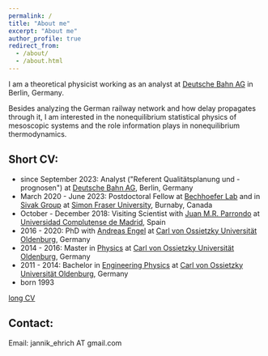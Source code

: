 ```yaml
---
permalink: /
title: "About me"
excerpt: "About me"
author_profile: true
redirect_from: 
  - /about/
  - /about.html
---
```

I am a theoretical physicist working as an analyst at [Deutsche Bahn AG](https://www.deutschebahn.com/de) in Berlin, Germany.

Besides analyzing the German railway network and how delay propagates through it, I am interested in the nonequilibrium statistical physics of mesoscopic systems and the role information plays in nonequilibrium thermodynamics.

## Short CV:
* since September 2023: Analyst ("Referent Qualitätsplanung und -prognosen") at [Deutsche Bahn AG](https://www.deutschebahn.com/de), Berlin, Germany
* March 2020 - June 2023: Postdoctoral Fellow at [Bechhoefer Lab](http://www.sfu.ca/chaos/) and in [Sivak Group](https://www.sfu.ca/physics/sivakgroup.html) at [Simon Fraser University](https://www.sfu.ca), Burnaby, Canada
* October - December 2018: Visiting Scientist with [Juan M.R. Parrondo](https://parrondo.wixsite.com/home) at [Universidad Complutense de Madrid](https://www.ucm.es), Spain
* 2016 - 2020: PhD with [Andreas Engel](https://uol.de/statphys) at [Carl von Ossietzky Universität Oldenburg](https://uol.de), Germany
* 2014 - 2016: Master in [Physics](https://uol.de/physik) at [Carl von Ossietzky Universität Oldenburg](https://uol.de), Germany
* 2011 - 2014: Bachelor in [Engineering Physics](https://uol.de/ep) at [Carl von Ossietzky Universität Oldenburg](https://uol.de), Germany
* born 1993

[long CV](https://jannikehrich.github.io/files/CV_Jannik_Ehrich.pdf)

## Contact:
<!---
Department of Physics\
Simon Fraser University\
Burnaby, B.C., V5A 1S6\
Canada 
-->
Email: jannik_ehrich AT gmail.com
